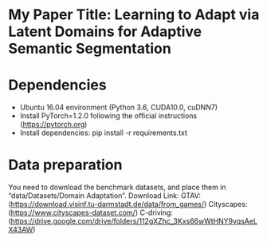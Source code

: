 # My Paper Title: Learning to Adapt via Latent Domains for Adaptive Semantic Segmentation

# Dependencies
- Ubuntu 16.04 environment (Python 3.6, CUDA10.0, cuDNN7)
- Install PyTorch=1.2.0 following the official instructions (https://pytorch.org)
- Install dependencies: pip install -r requirements.txt
# Data preparation
You need to download the benchmark datasets, and place them in “data/Datasets/Domain Adaptation”.
Download Link:
GTAV: (https://download.visinf.tu-darmstadt.de/data/from_games/)
Cityscapes: (https://www.cityscapes-dataset.com/)
C-driving: (https://drive.google.com/drive/folders/112gXZhc_3Kxs66wWtHNY9vqsAeLX43AW)
